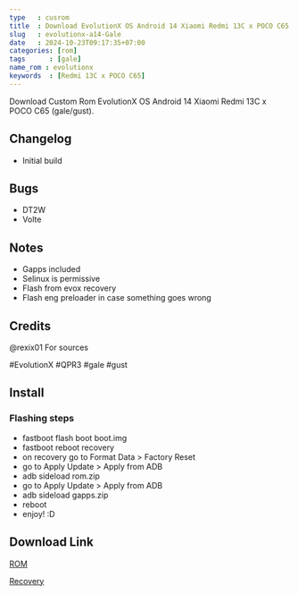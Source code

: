 ```yaml
---
type   : cusrom
title  : Download EvolutionX OS Android 14 Xiaomi Redmi 13C x POCO C65
slug   : evolutionx-a14-Gale
date   : 2024-10-23T09:17:35+07:00
categories: [rom]
tags      : [gale]
name_rom : evolutionx
keywords  : [Redmi 13C x POCO C65]
---
```


Download Custom Rom EvolutionX OS Android 14 Xiaomi Redmi 13C x POCO C65 (gale/gust).


## Changelog
- Initial build

## Bugs
- DT2W 
- Volte

## Notes
- Gapps included
- Selinux is permissive
- Flash from evox recovery 
- Flash eng preloader in case something goes wrong 

## Credits
@rexix01 For sources

#EvolutionX #QPR3 #gale #gust

## Install
### Flashing steps
- fastboot flash boot boot.img
- fastboot reboot recovery
- on recovery go to Format Data > Factory Reset
- go to Apply Update > Apply from ADB 
- adb sideload rom.zip
- go to Apply Update > Apply from ADB 
- adb sideload gapps.zip
- reboot
- enjoy! :D

## Download Link
[ROM](https://github.com/Pedropcrdp242/Gale-roms/releases/download/EvoxGale/EvolutionX-14.0-20241013-gale-v9.5-Unofficial.zip)

[Recovery](https://github.com/Pedropcrdp242/Gale-roms/releases/download/EvoxGale/boot.img)


